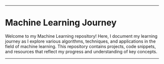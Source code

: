 
---

# Machine Learning Journey

Welcome to my Machine Learning repository! Here, I document my learning journey as I explore various algorithms, techniques, and applications in the field of machine learning. This repository contains projects, code snippets, and resources that reflect my progress and understanding of key concepts.

--- 


